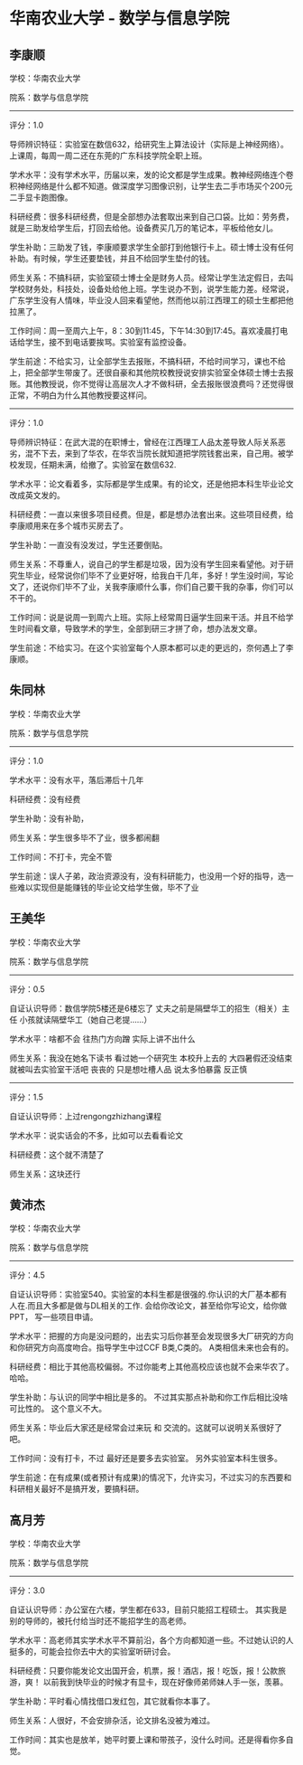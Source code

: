 # 华南农业大学 - 数学与信息学院

## 李康顺

学校：华南农业大学

院系：数学与信息学院

* * *

评分：1.0

导师辨识特征：实验室在数信632，给研究生上算法设计（实际是上神经网络）。上课周，每周一周二还在东莞的广东科技学院全职上班。

学术水平：没有学术水平，历届以来，发的论文都是学生成果。教神经网络连个卷积神经网络是什么都不知道。做深度学习图像识别，让学生去二手市场买个200元二手显卡跑图像。

科研经费：很多科研经费，但是全部想办法套取出来到自己口袋。比如：劳务费，就是三助发给学生后，打回去给他。设备费买几万的笔记本，平板给他女儿。

学生补助：三助发了钱，李康顺要求学生全部打到他银行卡上。硕士博士没有任何补助。有时候，学生还要垫钱，并且不给回学生垫付的钱。

师生关系：不搞科研，实验室硕士博士全是财务人员。经常让学生法定假日，去叫学校财务处，科技处，设备处给他上班。学生说办不到，说学生能力差。经常说，广东学生没有人情味，毕业没人回来看望他，然而他以前江西理工的硕士生都把他拉黑了。

工作时间：周一至周六上午，8：30到11:45，下午14:30到17:45。喜欢凌晨打电话给学生，接不到电话要挨骂。实验室有监控设备。

学生前途：不给实习，让全部学生去报账，不搞科研，不给时间学习，课也不给上，把全部学生带废了。还很自豪和其他院校教授说安排实验室全体硕士博士去报账。其他教授说，你不觉得让高层次人才不做科研，全去报账很浪费吗？还觉得很正常，不明白为什么其他教授要这样问。

* * *

评分：1.0

导师辨识特征：在武大混的在职博士，曾经在江西理工人品太差导致人际关系恶劣，混不下去，来到了华农，在华农当院长就知道把学院钱套出来，自己用。被学校发现，任期未满，给撤了。实验室在数信632.

学术水平：论文看着多，实际都是学生成果。有的论文，还是他把本科生毕业论文改成英文发的。

科研经费：一直以来很多项目经费。但是，都是想办法套出来。这些项目经费，给李康顺用来在多个城市买房去了。

学生补助：一直没有没发过，学生还要倒贴。

师生关系：不尊重人，说自己的学生都是垃圾，因为没有学生回来看望他。对于研究生毕业，经常说你们毕不了业更好呀，给我白干几年，多好！学生没时间，写论文了，还说你们毕不了业，关我李康顺什么事，你们自己要干我的杂事，你们可以不干的。

工作时间：说是说周一到周六上班。实际上经常周日逼学生回来干活。并且不给学生时间看文章，导致学术的学生，全部到研三才拼了命，想办法发文章。

学生前途：不给实习。在这个实验室每个人原本都可以走的更远的，奈何遇上了李康顺。

## 朱同林

学校：华南农业大学

院系：数学与信息学院

* * *

评分：1.0

学术水平：没有水平，落后滞后十几年

科研经费：没有经费

学生补助：没有补助，

师生关系：学生很多毕不了业，很多都闹翻

工作时间：不打卡，完全不管

学生前途：误人子弟，政治资源没有，没有科研能力，也没用一个好的指导，选一些难以实现但是能赚钱的毕业论文给学生做，毕不了业

## 王美华

学校：华南农业大学

院系：数学与信息学院

* * *

评分：0.5

自证认识导师：数信学院5楼还是6楼忘了 丈夫之前是隔壁华工的招生（相关）主任 小孩就读隔壁华工（她自己老提……）

学术水平：啥都不会 往热门方向蹭 实际上讲不出什么

师生关系：我没在她名下读书 看过她一个研究生 本校升上去的 大四暑假还没结束就被叫去实验室干活吧 丧丧的 只是想吐槽人品 说太多怕暴露 反正慎

* * *

评分：1.5

自证认识导师：上过rengongzhizhang课程

学术水平：说实话会的不多，比如可以去看看论文

科研经费：这个就不清楚了

师生关系：这块还行

## 黄沛杰

学校：华南农业大学

院系：数学与信息学院

* * *

评分：4.5

自证认识导师：实验室540。实验室的本科生都是很强的.你认识的大厂基本都有人在.而且大多都是做与DL相关的工作.
会给你改论文，甚至给你写论文，给你做PPT， 写一些项目申请。

学术水平：把握的方向是没问题的，出去实习后你甚至会发现很多大厂研究的方向和你研究方向高度吻合。指导学生中过CCF B类,C类的。
A类相信未来也会有的。

科研经费：相比于其他高校偏弱。不过你能考上其他高校应该也就不会来华农了。哈哈。

学生补助：与认识的同学中相比是多的。
不过其实那点补助和你工作后相比没啥可比性的。
这个意义不大。

师生关系：毕业后大家还是经常会过来玩 和 交流的。这就可以说明关系很好了吧。

工作时间：没有打卡，不过 最好还是要多去实验室。 另外实验室本科生很多。

学生前途：在有成果(或者预计有成果)的情况下，允许实习，不过实习的东西要和科研相关最好不是搞开发，要搞科研。

## 高月芳

学校：华南农业大学

院系：数学与信息学院

* * *

评分：3.0

自证认识导师：办公室在六楼，学生都在633，目前只能招工程硕士。
其实我是别的导师的，被托付给当时还不能招学生的高老师。

学术水平：高老师其实学术水平不算前沿，各个方向都知道一些。不过她认识的人挺多的，可能会拉你去中大的实验室听研讨会。

科研经费：只要你能发论文出国开会，机票，报！酒店，报！吃饭，报！公款旅游，爽！
以前我到快毕业的时候才有显卡，现在好像师弟师妹人手一张，羡慕。

学生补助：平时看心情找借口发红包，其它就看你本事了。

师生关系：人很好，不会安排杂活，论文排名没被为难过。

工作时间：其实也是放羊，她平时要上课和带孩子，没什么时间。还是得看你多自觉。